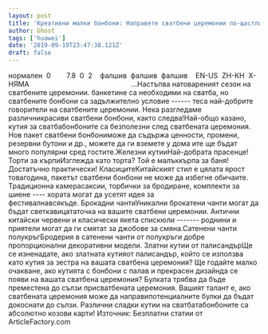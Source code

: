 ```yaml
---
layout: post
title: 'Креативни малки бонбони: Направете сватбени церемонии по-щастливи'
author: Ghost
tags: ['huawei']
date: '2019-09-19T23:47:38.121Z'
draft: false
---
```


нормален  0        7.8  0  2    фалшив  фалшив  фалшив    EN-US  ZH-КН  X-НЯМА                                                    ...Настъпва натовареният сезон на сватбените церемонии. банкетине са необходими на сватба, но сватбените бонбони са задължително условие ------ теса най-добрите говорители на сватбените церемонии. Нека разгледаме различникрасиви сватбени бонбони, както следва!Най-общо казано, кутия за сватбабонбоните са безполезни след сватбената церемония. Нов пакет сватбени бонбониможе да съдържа ценности, промени, резервни бутони и др., можете да ги вземете у дома ите ще бъдат много популярни сред гостите.Железни кутииНай-добрата прасенце!Торти за кърпиИзглежда като торта? Той е малъккърпа за баня! Достатъчно практически! КласицитеКитайският стил е цялата ярост товагодина, пакетът сватбени бонбони не може да избегне обичаите. Традиционна камерасаксии, торбички за бродиране, комплекти за шиене ---- хората могат да усетят идея за фестивалнавсякъде. Брокадни чантиУникални брокатени чанти могат да бъдат светкавицататочка на вашите сватбени церемонии. Антични китайски червени и класически якета спискюли ------- роднини и приятели могат да ги смятат за джобове за смяна.Сатенени чанти полукръгБродерия в сатенени чанти от полукръги добре пропорционални декоративни модели. Златни кутии от палисандърЩе се изненадате, ако златната кутияот палисандър, който се използва като кутия за зестра на вашата сватбена церемония? Ще годайте малко очакване, ако кутията с бонбони с палав и прекрасен дизайнда се появи на вашата сватбена церемония? Булката трябва да бъде преместена до сълзи присватбената церемония. Вашият талант е, ако сватбената церемония може да направипотенциалните булки да бъдат докоснати до сълзи. Различни сладки кутии на сватбатабонбоните са абсолютно козови карти! Източник: Безплатни статии от ArticleFactory.com
